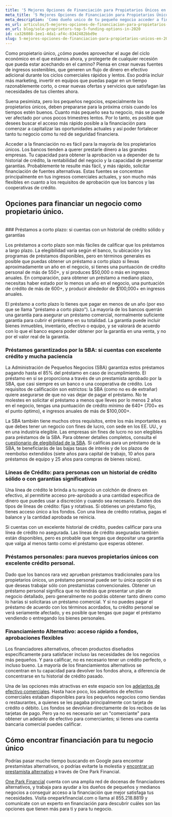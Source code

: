 ```yaml
---
title: '5 Mejores Opciones de Financiación para Propietarios Únicos en 2020'
meta_title: '5 Mejores Opciones de Financiación para Propietarios Únicos en 2020'
meta_description: 'Como dueño unico de tu pequeño negocio acceder a financiamiento no es fácil. Sin embargo, no estas solo; OPF te trae 5 opciones de financiación para propietarios únicos en 2020'
es_url: articulos/5-mejores-opciones-de-financiacion-para-propietarios-unicos-en-2020
en_url: blog/sole-proprietors-top-5-funding-options-in-2020
id: ca326088-1ee1-4da1-af4c-8342482bbd9e
slug: 5-mejores-opciones-de-financiacion-para-propietarios-unicos-en-2020
---
```

<p>Como propietario único, ¿cómo puedes aprovechar el auge del ciclo económico en el que estamos ahora, y protegerte de cualquier recesión que pueda estar acechando en el camino? Piensa en crear nuevas fuentes de ingresos sostenibles, que generen un flujo de dinero en efectivo adicional durante los ciclos comerciales rápidos y lentos. Eso podría incluir más marketing, invertir en equipos que puedas pagar en un tiempo razonablemente corto, o crear nuevas ofertas y servicios que satisfagan las necesidades de tus clientes ahora.</p>

<p>Suena pesimista, pero los pequeños negocios, especialmente los propietarios únicos, deben prepararse para la próxima crisis cuando los tiempos estén buenos. Cuanto más pequeño sea tu negocio, más se puede ver afectado por unos pocos trimestres lentos. Por lo tanto, es posible que desees buscar el acceso más rápido posible a la financiación para comenzar a capitalizar las oportunidades actuales y así poder fortalecer tanto tu negocio como tu red de seguridad financiera.</p>

<p>Acceder a la financiación no es fácil para la mayoría de los propietarios únicos. Los bancos tienden a querer prestarle dinero a las grandes empresas. Tu capacidad para obtener la aprobación va a depender de tu historial de crédito, la rentabilidad del negocio y la capacidad de presentar garantías. Probablemente te resulte más fácil, y más rápido, solicitar financiación de fuentes alternativas. Estas fuentes se concentran principalmente en tus ingresos comerciales actuales, y son mucho más flexibles en cuanto a los requisitos de aprobación que los bancos y las cooperativas de crédito.</p>

## Opciones para financiar un negocio como propietario único.
<br />
### Préstamos a corto plazo: si cuentas con un historial de crédito sólido y garantías

<p>Los préstamos a corto plazo son más fáciles de calificar que los préstamos a largo plazo. La elegibilidad varía según el banco, tu ubicación y los programas de préstamos disponibles, pero en términos generales es posible que puedas obtener un préstamo a corto plazo si llevas aproximadamente un año en el negocio, si tienes una puntuación de crédito personal de más de 550+, y si produces $50,000 o más en ingresos anuales. En comparación, para obtener un préstamo a mediano plazo, necesitas haber estado por lo menos un año en el negocio, una puntuación de crédito de más de 600+, y producir alrededor de $100,000+ en ingresos anuales.</p>

<p>El préstamo a corto plazo lo tienes que pagar en menos de un año (por eso que se llama "préstamo a corto plazo"). La mayoría de los bancos querrán una garantía para asegurar un préstamo comercial, normalmente suficiente garantía para cubrir el préstamo en su totalidad. La garantía puede incluir bienes inmuebles, inventario, efectivo o equipo, y se valorará de acuerdo con lo que el banco espera poder obtener por la garantía en una venta, y no por el valor real de la garantía.</p>

### Préstamos garantizados por la SBA: si cuentas con excelente crédito y mucha paciencia

<p>La Administración de Pequeños Negocios (SBA) garantiza estos préstamos pagando hasta el 85% del préstamo en caso de incumplimiento. El préstamo en sí se proporciona a través de un prestamista aprobado por la SBA, que casi siempre es un banco o una cooperativa de crédito. Los requisitos de calificación son estrictos: la SBA (como no es de extrañar) quiere asegurarse de que no vas dejar de pagar el préstamo. No te molestes en solicitar el préstamo a menos que lleves por lo menos 2 años en el negocio, tengas una puntuación de crédito mínimo de 640+ (700+ es el punto óptimo), e ingresos anuales de más de $100,000+. </p>

<p>La SBA tambi&eacute;n tiene muchos otros requisitos, entre los m&aacute;s importantes es que debes tener un negocio con fines de lucro, con sede en los EE. UU., y en una industria elegible. Las empresas sin fines de lucro no son elegibles para pr&eacute;stamos de la SBA. Para obtener detalles completos, consulta el <a href="https://www.sba.gov/sites/default/files/bank_eligibility_questionnaire_0.pdf">cuestionario de elegibilidad de la SBA</a>. Si calificas para un pr&eacute;stamo de la SBA, te beneficiar&aacute;s de las bajas tasas de inter&eacute;s y de los plazos de reembolso extendidos (siete a&ntilde;os para capital de trabajo, 10 a&ntilde;os para pr&eacute;stamos de equipo y 25 a&ntilde;os para compras de bienes ra&iacute;ces).</p>

### Líneas de Crédito: para personas con un historial de crédito sólido o con garantías significativas

<p>Una línea de crédito le brinda a tu negocio un colchón de dinero en efectivo, al permitirte acceso pre-aprobado a una cantidad específica de dinero que puedes usar a discreción y cuando sea necesario. Existen dos tipos de líneas de crédito: fijas y rotativas. Si obtienes un préstamo fijo, tienes acceso único a los fondos. Con una línea de crédito rotativa, pagas el balance y la cantidad aprobada se reinicia.</p>

<p>Si cuentas con un excelente historial de crédito, puedes calificar para una línea de crédito no asegurada. Las líneas de crédito aseguradas también están disponibles, pero es probable que tengas que depositar una garantía que valga al menos tanto como el préstamo que esperas obtener.</p>

### Préstamos personales: para nuevos propietarios únicos con excelente crédito personal.

<p>Dado que los bancos rara vez aprueban préstamos tradicionales para los propietarios únicos, un préstamo personal puede ser tu única opción si es que deseas trabajar sólo con prestamistas convencionales. Obtener un préstamo personal significa que no tendrás que presentar un plan de negocio detallado, pero generalmente no podrás obtener tanto dinero como lo harías si solicitaras un préstamo comercial. Y si no puedes pagar el préstamo de acuerdo con los términos acordados, tu crédito personal se verá  seriamente afectado, y es posible que tengas que pagar el préstamo vendiendo o entregando los bienes personales.</p>

### Financiamiento Alternativo: acceso rápido a fondos, aprobaciones flexibles

<p>Los financiadores alternativos, ofrecen productos diseñados específicamente para satisfacer incluso las necesidades de los negocios más pequeños. Y para calificar, no es necesario tener un crédito perfecto,  o incluso bueno. La mayoría de los financiamientos alternativos se concentran en tu capacidad para devolver los fondos ahora, a diferencia de concentrarse en tu historial de crédito pasado.</p>

<p>Una de las opciones m&aacute;s atractivas en este espacio son los <a href="https://www.oneparkfinancial.com/blog/do-merchant-cash-advances-mca-provide-fast-business-cash">adelantos de efectivo comerciales</a>. Hasta hace poco, los adelantos de efectivo comerciales estaban disponibles para los peque&ntilde;os negocios como tiendas o restaurantes, a quienes se les pagaba principalmente con tarjeta de cr&eacute;dito o d&eacute;bito. Los fondos se devolv&iacute;an directamente de los recibos de las tarjetas de pago. Pero ya no es necesario ser un "comerciante" para obtener un adelanto de efectivo para comerciantes; si tienes una cuenta bancaria comercial puedes calificar.</p>

## Cómo encontrar financiación para tu negocio único

<p>Podr&iacute;as pasar mucho tiempo buscando en Google para encontrar prestamistas alternativos, o podr&iacute;as evitarte la molestia y <a href="https://www.oneparkfinancial.com/pre-qualification">encontrar un prestamista alternativo</a> a trav&eacute;s de One Park Financial.</p>

<p><a href="https://www.oneparkfinancial.com/">One Park Financial</a> cuenta con una amplia red de docenas de financiadores alternativos, y trabaja para ayudar a los due&ntilde;os de peque&ntilde;os y medianos negocios a conseguir acceso a la financiaci&oacute;n que mejor satisfaga tus necesidades. Visita oneparkfinancial.com o llama al 855.218.8819 y comun&iacute;cate con un experto en financiaci&oacute;n para descubrir cu&aacute;les son las opciones que tienen m&aacute;s para ti y para tu negocio.</p>